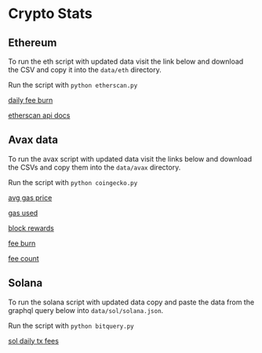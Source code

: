 # Crypto Stats

## Ethereum

To run the eth script with updated data visit the link below and download the CSV and copy it into the `data/eth` directory.

Run the script with `python etherscan.py`

[daily fee burn](https://etherscan.io/chart/dailyethburnt)

[etherscan api docs](https://docs.etherscan.io/api-endpoints/stats-1)

## Avax data

To run the avax script with updated data visit the links below and download the CSVs and copy them into the `data/avax` directory.

Run the script with `python coingecko.py`

[avg gas price](https://snowtrace.io/chart/gasprice)

[gas used](https://snowtrace.io/chart/gasused)

[block rewards](https://snowtrace.io/chart/blocks)

[fee burn](https://snowtrace.io/chart/dailyburnt)

[fee count](https://snowtrace.io/chart/tx)

## Solana

To run the solana script with updated data copy and paste the data from the graphql query below into `data/sol/solana.json`.

Run the script with `python bitquery.py`

[sol daily tx fees](https://graphql.bitquery.io/ide/R8xcHwIKVV)
